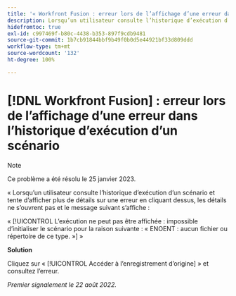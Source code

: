```yaml
---
title: '« Workfront Fusion : erreur lors de l’affichage d’une erreur dans l’historique d’exécution d’un scénario »'
description: Lorsqu’un utilisateur consulte l’historique d’exécution d’un scénario et tente d’afficher plus de détails sur une erreur en cliquant dessus, les détails ne s’ouvrent pas et un message d’erreur s’affiche.
hidefromtoc: true
exl-id: c997469f-b80c-4438-b353-897f9cdb9481
source-git-commit: 1b7cb91844bbf9b49f0b0d5e44921bf33d809ddd
workflow-type: tm+mt
source-wordcount: '132'
ht-degree: 100%

---
```


# [!DNL Workfront Fusion] : erreur lors de l’affichage d’une erreur dans l’historique d’exécution d’un scénario

>[!NOTE]
>
>Ce problème a été résolu le 25 janvier 2023.

« Lorsqu’un utilisateur consulte l’historique d’exécution d’un scénario et tente d’afficher plus de détails sur une erreur en cliquant dessus, les détails ne s’ouvrent pas et le message suivant s’affiche :

« [!UICONTROL L’exécution ne peut pas être affichée : impossible d’initialiser le scénario pour la raison suivante : « ENOENT : aucun fichier ou répertoire de ce type. »] »

**Solution**

Cliquez sur « [!UICONTROL Accéder à l’enregistrement d’origine] » et consultez l’erreur.

_Premier signalement le 22 août 2022._
